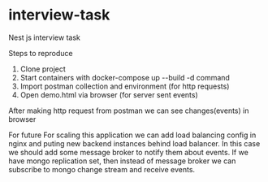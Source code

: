 # interview-task
Nest js interview task

Steps to reproduce
1. Clone project
2. Start containers with docker-compose up --build -d command
3. Import postman collection and environment (for http requests)
4. Open demo.html via browser (for server sent events)

After making http request from postman we can see changes(events) in browser

For future
For scaling this application we can add load balancing config in nginx and puting new backend instances behind load balancer. In this case we should add some message broker to notify them about events. If we have mongo replication set, then instead of message broker we can subscribe to mongo change stream and receive events.